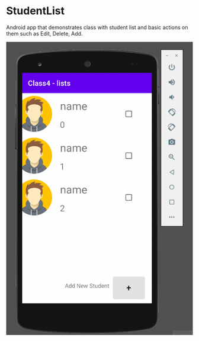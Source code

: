 # StudentList
Android app that demonstrates class with student list and basic actions on them such as Edit, Delete, Add.


![](StudentList.gif)
